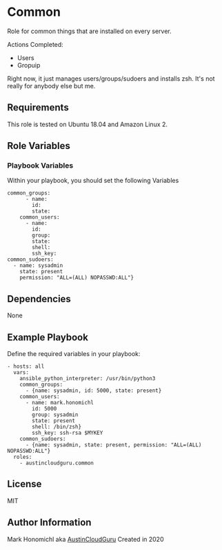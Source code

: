 Common
=========
Role for common things that are installed on every server.  

Actions Completed:
  - Users
  - Gropuip


Right now, it just manages users/groups/sudoers and installs zsh.  It's not really for anybody else but me.

Requirements
------------
This role is tested on Ubuntu 18.04 and Amazon Linux 2.  

Role Variables
--------------
### Playbook Variables
Within your playbook, you should set the following Variables

    common_groups:
          - name:
            id:
            state:
        common_users:
          - name:
            id:
            group:
            state:
            shell: 
            ssh_key:  
    common_sudoers:
      - name: sysadmin
        state: present
        permission: "ALL=(ALL) NOPASSWD:ALL"}

Dependencies
------------
None

Example Playbook
----------------
Define the required variables in your playbook:

    - hosts: all
      vars:
        ansible_python_interpreter: /usr/bin/python3
        common_groups:
          - {name: sysadmin, id: 5000, state: present}
        common_users:
          - name: mark.honomichl
            id: 5000
            group: sysadmin
            state: present
            shell: /bin/zsh}
            ssh_key: ssh-rsa $MYKEY
        common_sudoers:
          - {name: sysadmin, state: present, permission: "ALL=(ALL) NOPASSWD:ALL"}
      roles:
        - austincloudguru.common

License
-------
MIT

Author Information
------------------
Mark Honomichl aka [AustinCloudGuru](https://austincloud.guru)
Created in 2020 
